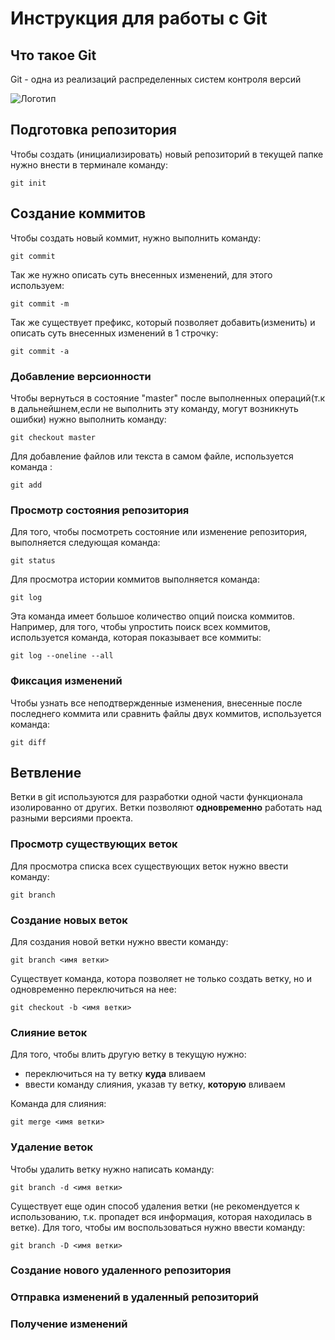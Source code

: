 #  **Инструкция для работы с Git**


## Что такое Git

Git - одна из реализаций распределенных систем контроля версий

![Логотип](git.jpg)

## Подготовка репозитория
Чтобы создать (инициализировать) новый репозиторий в текущей папке нужно внести в терминале команду:

    git init



## Создание коммитов
Чтобы создать новый коммит, нужно выполнить команду:

    git commit

Так же нужно описать суть внесенных изменений, для этого используем:

    git commit -m
Так же существует префикс, который позволяет добавить(изменить) и описать суть внесенных изменений в 1 строчку:

    git commit -a

### Добавление версионности
Чтобы вернуться в состояние "master" после выполненных операций(т.к в дальнейшнем,если не выполнить эту команду, могут возникнуть ошибки) нужно выполнить команду:

    git checkout master

Для добавление файлов или текста в самом файле, используется команда :

    git add


   
### Просмотр состояния репозитория
Для того, чтобы посмотреть состояние или изменение репозитория, выполняется следующая команда:

    git status
Для просмотра истории коммитов выполняется команда:

    git log

Эта команда имеет большое количество опций поиска коммитов. Например, для того, чтобы упростить поиск всех коммитов, используется команда, которая показывает все коммиты:

    git log --oneline --all


### Фиксация изменений
Чтобы узнать все неподтвержденные изменения, внесенные после последнего коммита или сравнить файлы двух коммитов, используется команда:

    git diff

## Ветвление 

Ветки в git используются для разработки одной части функционала изолированно от других. Ветки позволяют **одновременно** работать над разными версиями проекта.

### Просмотр существующих веток

Для просмотра списка всех существующих веток нужно ввести команду:

    git branch

### Создание новых веток

Для создания новой ветки нужно ввести команду: 

    git branch <имя ветки>

Существует команда, котора позволяет не только создать ветку, но и одновременно переключиться на нее:

    git checkout -b <имя ветки>

### Слияние веток 

Для того, чтобы влить другую ветку в текущую нужно:
- переключиться на ту ветку **куда** вливаем
- ввести команду слияния, указав ту ветку, **которую** вливаем

Команда для слияния:

    git merge <имя ветки>

### Удаление веток

Чтобы удалить ветку нужно написать команду:

    git branch -d <имя ветки>

Существует еще один способ удаления ветки (не рекомендуется к использованию, т.к. пропадет вся информация, которая находилась в ветке). Для того, чтобы им воспользоваться нужно ввести команду:

    git branch -D <имя ветки>

### Создание нового удаленного репозитория


### Отправка изменений в удаленный репозиторий

### Получение изменений
